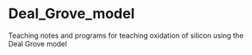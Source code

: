 # Deal_Grove_model
Teaching notes and programs for teaching oxidation of silicon using the Deal Grove model
